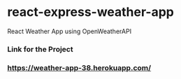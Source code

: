 # react-express-weather-app
React Weather App using OpenWeatherAPI
### Link for the Project
### https://weather-app-38.herokuapp.com/
